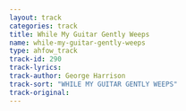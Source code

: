 ```yaml
---
layout: track
categories: track
title: While My Guitar Gently Weeps
name: while-my-guitar-gently-weeps
type: ahfow_track
track-id: 290
track-lyrics: 
track-author: George Harrison
track-sort: "WHILE MY GUITAR GENTLY WEEPS"
track-original: 
---
```

